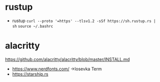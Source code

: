 # rustup
* rustup `curl --proto '=https' --tlsv1.2 -sSf https://sh.rustup.rs | sh`
`source ~/.bashrc`

# alacritty
https://github.com/alacritty/alacritty/blob/master/INSTALL.md


* https://www.nerdfonts.com/ ->Iosevka Term  
* https://starship.rs
